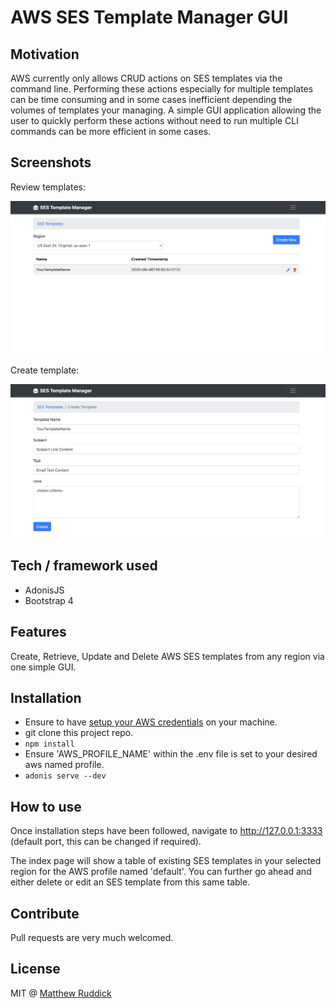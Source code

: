 # AWS SES Template Manager GUI

## Motivation
AWS currently only allows CRUD actions on SES templates via the command line. Performing these actions especially for multiple templates 
 can be time consuming and in some cases inefficient depending the volumes of templates your managing. A simple GUI application allowing the user to quickly perform these actions without need to 
 run multiple CLI commands can be more efficient in some cases.

## Screenshots
Review templates:

![review templates screenshot](./resources/img/templates-review-screenshot.png)

Create template:

![review templates screenshot](./resources/img/create-template-screenshot.png)

## Tech / framework used

- AdonisJS
- Bootstrap 4

## Features
Create, Retrieve, Update and Delete AWS SES templates from any region via one simple GUI.

## Installation
- Ensure to have [setup your AWS credentials](https://docs.aws.amazon.com/sdk-for-java/v1/developer-guide/setup-credentials.html) on your machine.
- git clone this project repo.
- ```npm install```
- Ensure 'AWS_PROFILE_NAME' within the .env file is set to your desired aws named profile.
- ```adonis serve --dev```
## How to use
Once installation steps have been followed, navigate to http://127.0.0.1:3333 (default port, this can be changed if required).

The index page will show a table of existing SES templates in your selected region for the AWS profile named 'default'. You can further go ahead and either delete 
or edit an SES template from this same table.

## Contribute

Pull requests are very much welcomed.

## License
MIT @ [Matthew Ruddick](https://github.com/MattRuddick)
